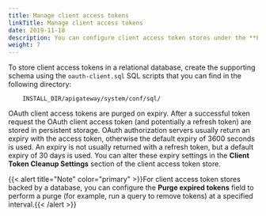 ```yaml
---
title: Manage client access tokens
linkTitle: Manage client access tokens
date: 2019-11-18
description: You can configure client access token stores under the **Environment Configuration > Libraries > OAuth2 Stores** node in the Policy Studio tree. API Gateway can store client access tokens in its cache, in an embedded database, or in a relational database. For more information on the persistent storage options, see [Manage access tokens and authorization codes](/docs/apigw_oauth/gw_oauth_auth_server/oauth_access_tokens_auth_codes).
weight: 7
---
```


To store client access tokens in a relational database, create the supporting schema using the `oauth-client.sql` SQL scripts that you can find in the following directory:

``` {space="preserve"}
    INSTALL_DIR/apigateway/system/conf/sql/
```

OAuth client access tokens are purged on expiry. After a successful token request the OAuth client access token (and potentially a refresh token) are stored in persistent storage. OAuth authorization servers usually return an expiry with the access token, otherwise the default expiry of 3600 seconds is used. An expiry is not usually returned with a refresh token, but a default expiry of 30 days is used. You can alter these expiry settings in the **Client Token Cleanup Settings** section of the client access token store.

{{< alert title="Note" color="primary" >}}For client access token stores backed by a database, you can configure the **Purge expired tokens** field to perform a purge (for example, run a query to remove tokens) at a specified interval.{{< /alert >}}
